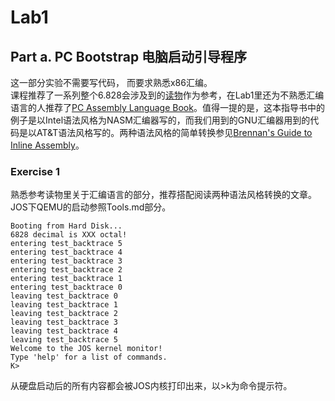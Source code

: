 # Lab1  
## Part a. PC Bootstrap 电脑启动引导程序  
这一部分实验不需要写代码，	而要求熟悉x86汇编。  
课程推荐了一系列整个6.828会涉及到的[读物](https://pdos.csail.mit.edu/6.828/2018/reference.html)作为参考，在Lab1里还为不熟悉汇编语言的人推荐了[PC Assembly Language Book](https://pdos.csail.mit.edu/6.828/2018/readings/pcasm-book.pdf)。值得一提的是，这本指导书中的例子是以Intel语法风格为NASM汇编器写的，而我们用到的GNU汇编器用到的代码是以AT&T语法风格写的。两种语法风格的简单转换参见[Brennan's Guide to Inline Assembly](http://www.delorie.com/djgpp/doc/brennan/brennan_att_inline_djgpp.html)。  
### Exercise 1 
熟悉参考读物里关于汇编语言的部分，推荐搭配阅读两种语法风格转换的文章。  
JOS下QEMU的启动参照Tools.md部分。  
```
Booting from Hard Disk...
6828 decimal is XXX octal!
entering test_backtrace 5
entering test_backtrace 4
entering test_backtrace 3
entering test_backtrace 2
entering test_backtrace 1
entering test_backtrace 0
leaving test_backtrace 0
leaving test_backtrace 1
leaving test_backtrace 2
leaving test_backtrace 3
leaving test_backtrace 4
leaving test_backtrace 5
Welcome to the JOS kernel monitor!
Type 'help' for a list of commands.
K>
```  

从硬盘启动后的所有内容都会被JOS内核打印出来，以>k为命令提示符。  
